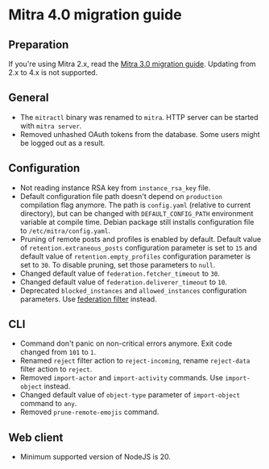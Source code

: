 # Mitra 4.0 migration guide

## Preparation

If you're using Mitra 2.x, read the [Mitra 3.0 migration guide](./mitra_3_0.md). Updating from 2.x to 4.x is not supported.

## General

- The `mitractl` binary was renamed to `mitra`. HTTP server can be started with `mitra server`.
- Removed unhashed OAuth tokens from the database. Some users might be logged out as a result.

## Configuration

- Not reading instance RSA key from `instance_rsa_key` file.
- Default configuration file path doesn't depend on `production` compilation flag anymore. The path is `config.yaml` (relative to current directory), but can be changed with `DEFAULT_CONFIG_PATH` environment variable at compile time. Debian package still installs configuration file to `/etc/mitra/config.yaml`.
- Pruning of remote posts and profiles is enabled by default. Default value of `retention.extraneous_posts` configuration parameter is set to `15` and default value of `retention.empty_profiles` configuration parameter is set to `30`. To disable pruning, set those parameters to `null`.
- Changed default value of `federation.fetcher_timeout` to `30`.
- Changed default value of `federation.deliverer_timeout` to `10`.
- Deprecated `blocked_instances` and `allowed_instances` configuration parameters. Use [federation filter](./filter.md) instead.

## CLI

- Command don't panic on non-critical errors anymore. Exit code changed from `101` to `1`.
- Renamed `reject` filter action to `reject-incoming`, rename `reject-data` filter action to `reject`.
- Removed `import-actor` and `import-activity` commands. Use `import-object` instead.
- Changed default value of `object-type` parameter of `import-object` command to `any`.
- Removed `prune-remote-emojis` command.

## Web client

- Minimum supported version of NodeJS is 20.
